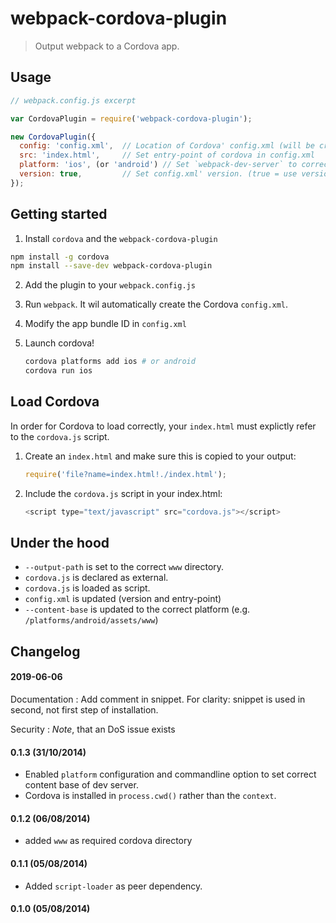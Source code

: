 # webpack-cordova-plugin
> Output webpack to a Cordova app.

## Usage

```js
// webpack.config.js excerpt

var CordovaPlugin = require('webpack-cordova-plugin');

new CordovaPlugin({
  config: 'config.xml',  // Location of Cordova' config.xml (will be created if not found)
  src: 'index.html',     // Set entry-point of cordova in config.xml
  platform: 'ios', (or 'android') // Set `webpack-dev-server` to correct `contentBase` to use Cordova plugins.
  version: true,         // Set config.xml' version. (true = use version from package.json)
});
```

## Getting started

1. Install `cordova` and the `webpack-cordova-plugin`

  ```bash
  npm install -g cordova 
  npm install --save-dev webpack-cordova-plugin
  ```

2. Add the plugin to your `webpack.config.js`

3. Run `webpack`. It wil automatically create the Cordova `config.xml`.

4. Modify the app bundle ID in `config.xml` 

5. Launch cordova!

   ```bash
   cordova platforms add ios # or android
   cordova run ios
   ```

## Load Cordova

In order for Cordova to load correctly, your `index.html` must explictly refer to the `cordova.js` script.

1. Create an `index.html` and make sure this is copied to your output:
   ```js
   require('file?name=index.html!./index.html');
   ```

2. Include the `cordova.js` script in your index.html:
    ```js
    <script type="text/javascript" src="cordova.js"></script>
    ```

## Under the hood

* `--output-path` is set to the correct `www` directory.
* `cordova.js` is declared as external.
* `cordova.js` is loaded as script.
* `config.xml` is updated (version and entry-point)
* `--content-base` is updated to the correct platform (e.g. `/platforms/android/assets/www`)

## Changelog

#### 2019-06-06

Documentation
: Add comment in snippet. For clarity: snippet is used in second, not first step of installation.

Security
: *Note*, that an DoS issue exists

#### 0.1.3 (31/10/2014)

* Enabled `platform` configuration and commandline option to set correct content base of dev server.
* Cordova is installed in `process.cwd()` rather than the `context`.

#### 0.1.2 (06/08/2014)

* added `www` as required cordova directory

#### 0.1.1 (05/08/2014)

* Added `script-loader` as peer dependency.

#### 0.1.0 (05/08/2014)
